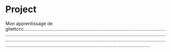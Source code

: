 # Project
Mon apprentissage de gitettccc......................................................................................................................................................................................................................................................................................................................................................................................................................................................................................